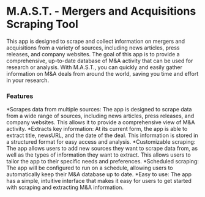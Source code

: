 # M.A.S.T. - Mergers and Acquisitions Scraping Tool 
This app is designed to scrape and collect information on mergers and acquisitions from a variety of sources, including news articles, press releases, and company websites. The goal of this app is to provide a comprehensive, up-to-date database of M&A activity that can be used for research or analysis. With M.A.S.T., you can quickly and easily gather information on M&A deals from around the world, saving you time and effort in your research.

### Features
*Scrapes data from multiple sources: The app is designed to scrape data from a wide range of sources, including news articles, press releases, and company websites. This allows it to provide a comprehensive view of M&A activity.
*Extracts key information: At its current form, the app is able to extract title, newsURL, and the date of the deal. This information is stored in a structured format for easy access and analysis.
*Customizable scraping: The app allows users to add new sources they want to scrape data from, as well as the types of information they want to extract. This allows users to tailor the app to their specific needs and preferences.
*Scheduled scraping: The app will be configured to run on a schedule, allowing users to automatically keep their M&A database up to date.
*Easy to use: The app has a simple, intuitive interface that makes it easy for users to get started with scraping and extracting M&A information.